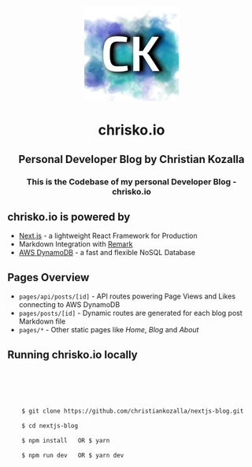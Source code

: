 <div align="center">
  <img src="https://github.com/christiankozalla/nextjs-blog/blob/master/public/android-chrome-192x192.png" alt="chrisko.io Icon" />
  <h1>
    chrisko.io
  </h1>
  <h2>
    Personal Developer Blog by Christian Kozalla
  </h2>
  <h3>This is the Codebase of my personal Developer Blog - chrisko.io</h3>
</div>

## chrisko.io is powered by

- [Next.js](https://nextjs.org) - a lightweight React Framework for Production
- Markdown Integration with [Remark](https://www.npmjs.com/package/remark)
- [AWS DynamoDB](https://aws.amazon.com/dynamodb/) - a fast and flexible NoSQL Database

## Pages Overview

- `pages/api/posts/[id]` - API routes powering Page Views and Likes connecting to AWS DynamoDB
- `pages/posts/[id]` - Dynamic routes are generated for each blog post Markdown file
- `pages/*` - Other static pages like _Home_, _Blog_ and _About_

## Running chrisko.io locally

<code style="line-height: 2.5em;">
  <pre>
    $ git clone https://github.com/christiankozalla/nextjs-blog.git
    $ cd nextjs-blog
    $ npm install   OR $ yarn
    $ npm run dev   OR $ yarn dev
  </pre>
</code>
